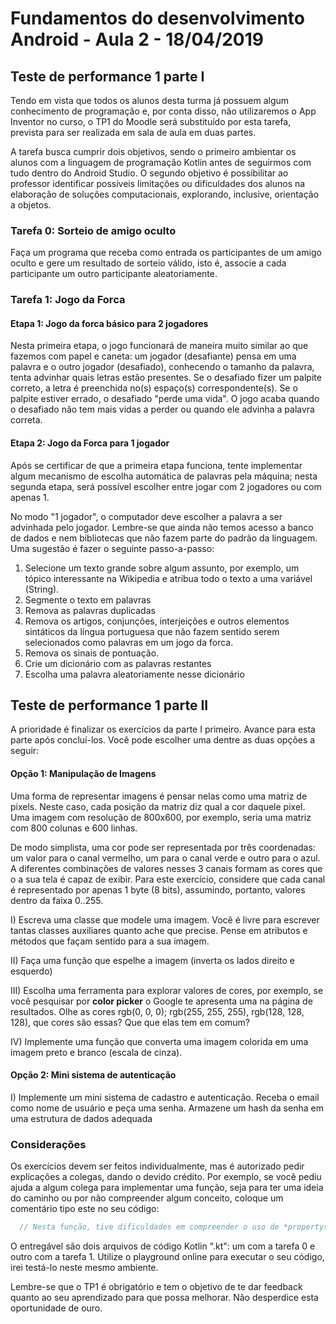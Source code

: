 # Fundamentos do desenvolvimento Android - Aula 2 - 18/04/2019

## Teste de performance 1 parte I

Tendo em vista que todos os alunos desta turma já possuem algum conhecimento de programação e, por conta disso, não utilizaremos o App Inventor no curso, o TP1 do Moodle será substituído por esta tarefa, prevista para ser realizada em sala de aula em duas partes.

A tarefa busca cumprir dois objetivos, sendo o primeiro ambientar os alunos com a linguagem de programação Kotlin antes de seguirmos com tudo dentro do Android Studio. O segundo objetivo é possibilitar ao professor identificar possíveis limitações ou dificuldades dos alunos na elaboração de soluções computacionais, explorando, inclusive, orientação a objetos.


### Tarefa 0: Sorteio de amigo oculto

Faça um programa que receba como entrada os participantes de um amigo oculto e gere um resultado de sorteio válido, isto é, associe a cada participante um outro participante aleatoriamente.

### Tarefa 1: Jogo da Forca

#### Etapa 1: Jogo da forca básico para 2 jogadores

Nesta primeira etapa, o jogo funcionará de maneira muito similar ao que fazemos com papel e caneta: um jogador (desafiante) pensa em uma palavra e o outro jogador (desafiado), conhecendo o tamanho da palavra, tenta advinhar quais letras estão presentes. Se o desafiado fizer um palpite correto, a letra é preenchida no(s) espaço(s) correspondente(s). Se o palpite estiver errado, o desafiado "perde uma vida". O jogo acaba quando o desafiado não tem mais vidas a perder ou quando ele advinha a palavra correta.

#### Etapa 2: Jogo da Forca para 1 jogador

Após se certificar de que a primeira etapa funciona, tente implementar algum mecanismo de escolha automática de palavras pela máquina; nesta segunda etapa, será possível escolher entre jogar com 2 jogadores ou com apenas 1. 

No modo "1 jogador", o computador deve escolher a palavra a ser advinhada pelo jogador. Lembre-se que ainda não temos acesso a banco de dados e nem bibliotecas  que não fazem parte do padrão da linguagem. Uma sugestão é fazer o seguinte passo-a-passo:

1. Selecione um texto grande sobre algum assunto, por exemplo, um tópico interessante na Wikipedia e atribua todo o texto a uma variável (String).
2. Segmente o texto em palavras
3. Remova as palavras duplicadas
4. Remova os artigos, conjunções, interjeições e outros elementos sintáticos da língua portuguesa que não fazem sentido serem selecionados como palavras em um jogo da forca. 
5. Remova os sinais de pontuação.
6. Crie um dicionário com as palavras restantes
7. Escolha uma palavra aleatoriamente nesse dicionário

## Teste de performance 1 parte II

A prioridade é finalizar os exercícios da parte I primeiro. Avance para esta parte após concluí-los. Você pode escolher uma dentre as duas opções a seguir:

#### Opção 1: Manipulação de Imagens

Uma forma de representar imagens é pensar nelas como uma matriz de pixels. Neste caso, cada posição da matriz diz qual a cor daquele pixel. Uma imagem com resolução de 800x600, por exemplo, seria uma matriz com 800 colunas e 600 linhas.

De modo simplista, uma cor pode ser representada por três coordenadas: um valor para o canal vermelho, um para o canal verde e outro para o azul. A diferentes combinações de valores nesses 3 canais formam as cores que o a sua tela é capaz de exibir. Para este exercício, considere que cada canal é representado por apenas 1 byte (8 bits), assumindo, portanto, valores dentro da faixa 0..255.

I) Escreva uma classe que modele uma imagem. Você é livre para escrever tantas classes auxiliares quanto ache que precise. Pense em atributos e métodos que façam sentido para a sua imagem.

II) Faça uma função que espelhe a imagem (inverta os lados direito e esquerdo)


III) Escolha uma ferramenta para explorar valores de cores, por exemplo, se você pesquisar por **color picker** o Google te apresenta uma na página de resultados. Olhe as cores rgb(0, 0, 0); rgb(255, 255, 255), rgb(128, 128, 128), que cores são essas? Que que elas tem em comum?

IV) Implemente uma função que converta uma imagem colorida em uma imagem preto e branco (escala de cinza).

#### Opção 2: Mini sistema de autenticação

I) Implemente um mini sistema de cadastro e autenticação. Receba o email como nome de usuário e peça uma senha. Armazene um hash da senha em uma estrutura de dados adequada



### Considerações

Os exercícios devem ser feitos individualmente, mas é autorizado pedir explicações a colegas, dando o devido crédito. Por exemplo, se você pediu ajuda a algum colega para implementar uma função, seja para ter uma ideia do caminho ou por não compreender algum conceito, coloque um comentário tipo este no seu código:

  ```kotlin
    // Nesta função, tive dificuldades em compreender o uso de *propertys*, mas com a ajuda de Fulano de Tal entendi e consegui resolver.
  ```

O entregável são dois arquivos de código Kotlin ".kt": um com a tarefa 0 e outro com a tarefa 1. Utilize o playground online para executar o seu código, irei testá-lo neste mesmo ambiente.

Lembre-se que o TP1 é obrigatório e tem o objetivo de te dar feedback quanto ao seu aprendizado para que possa melhorar. Não desperdice esta oportunidade de ouro.
<!--stackedit_data:
eyJoaXN0b3J5IjpbOTY5MTc1NTI0LDY4NjM0MDExNywtMTA2Nz
M1ODU0OSw3MTA0MDMwMzJdfQ==
-->